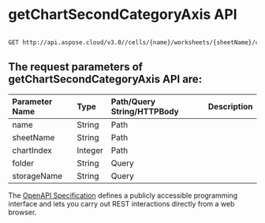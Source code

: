 # **getChartSecondCategoryAxis API**

 

```bash

GET http://api.aspose.cloud/v3.0//cells/{name}/worksheets/{sheetName}/charts/{chartIndex}/secondcategoryaxis

```

## The request parameters of **getChartSecondCategoryAxis** API are: 

| Parameter Name | Type | Path/Query String/HTTPBody | Description | 
| :- | :- | :- |:- | 
|name|String|Path||
|sheetName|String|Path||
|chartIndex|Integer|Path||
|folder|String|Query||
|storageName|String|Query||


The [OpenAPI Specification](https://reference.aspose.cloud/cells/#/ChartsController/GetChartSecondCategoryAxis) defines a publicly accessible programming interface and lets you carry out REST interactions directly from a web browser.
